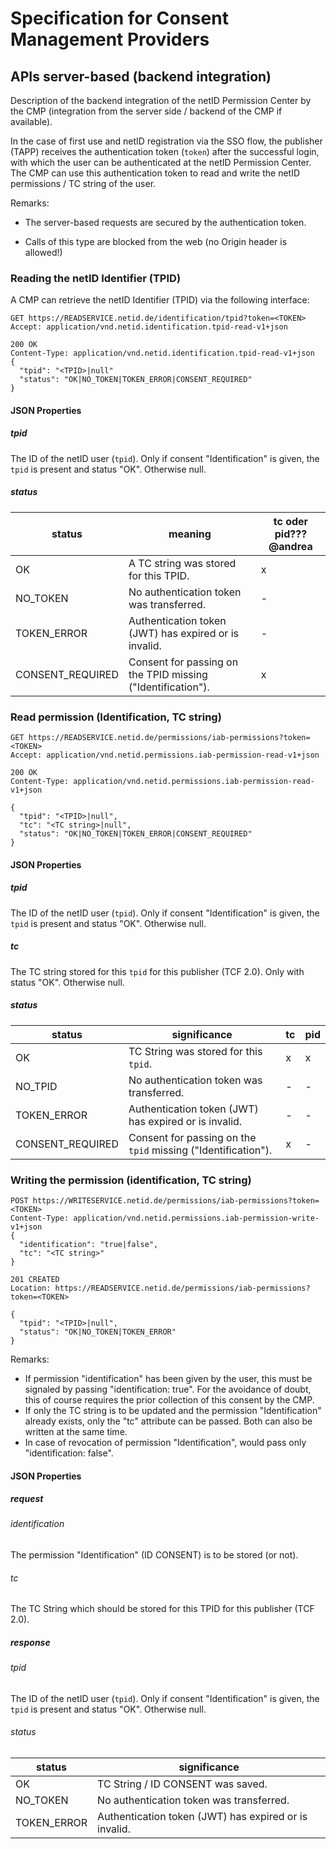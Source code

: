 # Specification for Consent Management Providers

## APIs server-based (backend integration)

Description of the backend integration of the netID Permission Center by the CMP (integration from the server side / backend of the CMP if available).

In the case of first use and netID registration via the SSO flow, the publisher (TAPP) receives the authentication token (`token`) after the successful login, with which the user can be authenticated at the netID Permission Center. The CMP can use this authentication token to read and write the netID permissions / TC string of the user.

Remarks:

- The server-based requests are secured by the authentication token.

- Calls of this type are blocked from the web (no Origin header is allowed!)

### Reading the netID Identifier (TPID)

A CMP can retrieve the netID Identifier (TPID) via the following
interface:

``` shell
GET https://READSERVICE.netid.de/identification/tpid?token=<TOKEN>
Accept: application/vnd.netid.identification.tpid-read-v1+json
```

``` shell
200 OK
Content-Type: application/vnd.netid.identification.tpid-read-v1+json
{
  "tpid": "<TPID>|null"
  "status": "OK|NO_TOKEN|TOKEN_ERROR|CONSENT_REQUIRED"
}
```

#### JSON Properties

##### tpid

The ID of the netID user (`tpid`). Only if consent "Identification" is given, the `tpid` is present and status "OK". Otherwise null.

##### status

| status | meaning | tc oder pid??? @andrea |
| ----------- | ----------- | ----------- |
| OK | A TC string was stored for this TPID. | x |
| NO_TOKEN | No authentication token was transferred. | - |
| TOKEN_ERROR | Authentication token (JWT) has expired or is invalid. | - |
| CONSENT_REQUIRED | Consent for passing on the TPID missing ("Identification"). | x |

### Read permission (Identification, TC string)

``` shell
GET https://READSERVICE.netid.de/permissions/iab-permissions?token=<TOKEN>
Accept: application/vnd.netid.permissions.iab-permission-read-v1+json
```

``` shell
200 OK
Content-Type: application/vnd.netid.permissions.iab-permission-read-v1+json

{
  "tpid": "<TPID>|null",
  "tc": "<TC string>|null",
  "status": "OK|NO_TOKEN|TOKEN_ERROR|CONSENT_REQUIRED"
}
```

#### JSON Properties

##### tpid

The ID of the netID user (`tpid`). Only if consent "Identification" is given, the `tpid` is present and status "OK". Otherwise null.

##### tc

The TC string stored for this `tpid` for this publisher (TCF 2.0). Only with status "OK". Otherwise null.

##### status

| status | significance | tc | pid |
| ----------- | ----------- | ----------- | ----------- |
| OK | TC String was stored for this `tpid`. | x | x |
| NO_TPID | No authentication token was transferred. | - | - |
| TOKEN_ERROR | Authentication token (JWT) has expired or is invalid. | - | - |
| CONSENT_REQUIRED | Consent for passing on the `tpid` missing ("Identification"). | x | - |

### Writing the permission (identification, TC string)

``` shell
POST https://WRITESERVICE.netid.de/permissions/iab-permissions?token=<TOKEN>
Content-Type: application/vnd.netid.permissions.iab-permission-write-v1+json
{
  "identification": "true|false",
  "tc": "<TC string>"
}
```

``` shell
201 CREATED
Location: https://READSERVICE.netid.de/permissions/iab-permissions?token=<TOKEN>

{
  "tpid": "<TPID>|null",
  "status": "OK|NO_TOKEN|TOKEN_ERROR"
}
```

Remarks:

- If permission "identification" has been given by the user, this must be signaled by passing "identification: true". For the avoidance of doubt, this of course requires the prior collection of this consent by the CMP. 
- If only the TC string is to be updated and the permission "Identification" already exists, only the "tc" attribute can be passed. Both can also be written at the same time.
- In case of revocation of permission "Identification", would pass only "identification: false".

#### JSON Properties

##### request

###### identification
The permission "Identification" (ID CONSENT) is to be stored (or not).

###### tc
The TC String which should be stored for this TPID for this publisher (TCF 2.0).

##### response

###### tpid

The ID of the netID user (`tpid`). Only if consent "Identification" is given, the `tpid` is present and status "OK". Otherwise null.

###### status

| status | significance |
| ----------- | ----------- |
| OK | TC String / ID CONSENT was saved. |
| NO_TOKEN | No authentication token was transferred. |
| TOKEN_ERROR | Authentication token (JWT) has expired or is invalid. |
